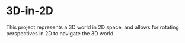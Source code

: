 # 3D-in-2D

This project represents a 3D world in 2D space, and allows for rotating perspectives in 2D to navigate the 3D world.

